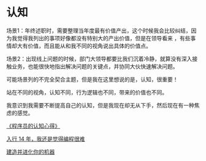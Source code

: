 # 认知

场景1：年终述职时，需要整理当年度最有价值产出，这个时候我会比较纠结，因为我觉得我列出的事项好像都没有特别大的产出价值，但是在领导看来
，有些事情却大有价值，而且能从和我不同的视角说出具体的价值点。

场景2：出现线上问题的时候，部门大领导都要比我们沉着冷静，就算没有深入接触业务，也能很快地指出解决问题的关键点，并协同大伙快速解决问题。

可能场景列的不完全契合主题，但是我在这里想说的是，认知，很重要！

站在不同的视角，认知不同，行为逻辑也不同，带来的价值也不同。

我意识到我需要不断提高自己的认知，但是我现在却无从下手，然后现在有一种焦虑的感觉。


[《程序员的认知心得》](https://renzhi.shaogefenhao.com/)

[入行 14 年，我还是觉得编程很难](https://www.piglei.com/articles/programming-is-still-hard-after-14-years/)

[建造并进化你的机器](https://hagerhu.com/post/build-and-evolve-your-machine/)

